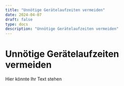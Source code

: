 ```yaml
---
title: "Unnötige Gerätelaufzeiten vermeiden"
date: 2024-04-07
draft: false
type: docs
description: "Unnötige Gerätelaufzeiten vermeiden"
---
```


# Unnötige Gerätelaufzeiten vermeiden

Hier könnte Ihr Text stehen